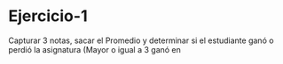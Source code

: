# Ejercicio-1
Capturar 3 notas, sacar el Promedio y determinar si el estudiante ganó o perdió la asignatura (Mayor o igual a 3 ganó en
